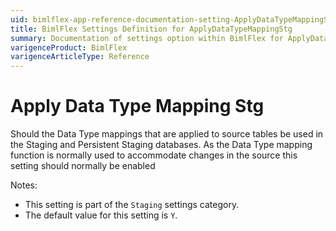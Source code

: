 ```yaml
---
uid: bimlflex-app-reference-documentation-setting-ApplyDataTypeMappingStg
title: BimlFlex Settings Definition for ApplyDataTypeMappingStg
summary: Documentation of settings option within BimlFlex for ApplyDataTypeMappingStg
varigenceProduct: BimlFlex
varigenceArticleType: Reference
---
```


# Apply Data Type Mapping Stg

Should the Data Type mappings that are applied to source tables be used in the Staging and Persistent Staging databases. As the Data Type mapping function is normally used to accommodate changes in the source this setting should normally be enabled

Notes:
* This setting is part of the `Staging` settings category.
 * The default value for this setting is `Y`.